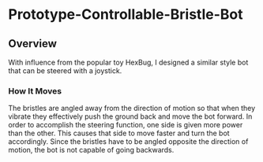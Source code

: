 # Prototype-Controllable-Bristle-Bot
## Overview
With influence from the popular toy HexBug, I designed a similar style bot that can be steered with a joystick.
### How It Moves
The bristles are angled away from the direction of motion so that when they vibrate they effectively push the ground back and move the bot forward. In order to accomplish the steering function, one side is given more power than the other. This causes that side to move faster and turn the bot accordingly. Since the bristles have to be angled opposite the direction of motion, the bot is not capable of going backwards. 
